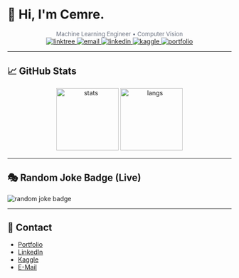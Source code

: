 # 👋 Hi, I'm Cemre.

<div align="center">
  <small style="color:#6b7280; font-size:13px;">
    Machine Learning Engineer • Computer Vision 
  </small>
</div>


<div align="center">
  <!-- Links / badges -->
  <a href="https://linktr.ee/cemred" target="_blank">
    <img src="https://img.shields.io/badge/Linktree-39E09B?style=for-the-badge&logo=linktree&logoColor=white" alt="linktree"/>
  </a>
  <a href="mailto:cemred.istanbul@gmail.com" target="_blank">
    <img src="https://img.shields.io/badge/Gmail-EA4335?style=for-the-badge&logo=gmail&logoColor=white" alt="email"/>
  </a>
  <a href="https://www.linkedin.com/in/cemred/" target="_blank">
    <img src="https://img.shields.io/badge/LinkedIn-0077B5?style=for-the-badge&logo=linkedin&logoColor=white" alt="linkedin"/>
  </a>
  <a href="https://www.kaggle.com/gumaruw" target="_blank">
    <img src="https://img.shields.io/badge/Kaggle-20BEFF?style=for-the-badge&logo=kaggle&logoColor=white" alt="kaggle"/>
  </a>
  <a href="https://gumaruw.github.io/" target="_blank">
    <img src="https://img.shields.io/badge/Portfolio-FF5722?style=for-the-badge&logoColor=white" alt="portfolio"/>
  </a>
</div>

---

## 📈 GitHub Stats
<div align="center">
  <img src="https://github-readme-stats.vercel.app/api?username=gumaruw&show_icons=true&theme=tokyonight&include_all_commits=true&count_private=true&hide_border=true" height="140" alt="stats" />
  <img src="https://github-readme-stats.vercel.app/api/top-langs/?username=gumaruw&layout=compact&theme=tokyonight&langs_count=6&hide_border=true" height="140" alt="langs" />
</div>

---

## 🎭 Random Joke Badge (Live)
<p>
  <!-- This image fetches a new joke on every load (Cloudflare Worker).  -->
  <img src="https://joke-badge2.cemredag16.workers.dev/" alt="random joke badge" />
</p>

---

## 🤝 Contact
- [Portfolio](https://gumaruw.github.io/)
- [LinkedIn](https://www.linkedin.com/in/cemred/) 
- [Kaggle](https://www.kaggle.com/gumaruw)
- [E-Mail](cemred.istanbul@gmail.com) 
